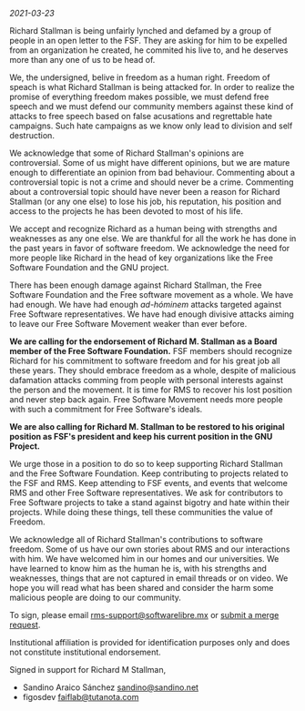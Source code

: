 *2021-03-23*

Richard Stallman is being unfairly lynched and defamed by a group of people in an open letter to the FSF. They are asking for him to be expelled from an organization he created, he commited his live to, and he deserves more than any one of us to be head of. 

We, the undersigned, belive in freedom as a human right. Freedom of speach is what Richard Stallman is being attacked for. In order to realize the promise of everything freedom makes possible, we must defend free speech and we must defend our community members against these kind of attacks to free speech based on false acusations and regrettable hate campaigns. Such hate campaigns as we know only lead to division and self destruction.

We acknowledge that some of Richard Stallman's opinions are controversial. Some of us might have different opinions, but we are mature enough to differentiate an opinion from bad behaviour. Commenting about a controversial topic is not a crime and should never be a crime. Commenting about a controversial topic should have never been a reason for Richard Stallman (or any one else) to lose his job, his reputation, his position and access to the projects he has been devoted to most of his life.

We accept and recognize Richard as a human being with strengths and weaknesses as any one else. We are thankful for all the work he has done in the past years in favor of software freedom. We acknowledge the need for more people like Richard in the head of key organizations like the Free Software Foundation and the GNU project.

There has been enough damage against Richard Stallman, the Free Software Foundation and the Free software movement as a whole. We have had enough. We have had enough *ad-hóminem* attacks targeted against Free Software representatives. We have had enough divisive attacks aiming to leave our Free Software Movement weaker than ever before.

**We are calling for the endorsement of Richard M. Stallman as a Board member of the Free Software Foundation.** FSF members should recognize Richard for his commitment to software freedom and for his great job all these years. They should embrace freedom as a whole, despite of malicious dafamation attacks comming from people with personal interests against the person and the movement. It is time for RMS to recover his lost position and never step back again. Free Software Movement needs more people with such a commitment for Free Software's ideals. 

**We are also calling for Richard M. Stallman to be restored to his original position as FSF's president and keep his current position in the GNU Project.** 

We urge those in a position to do so to keep supporting Richard Stallman and the Free Software Foundation. Keep contributing to projects related to the FSF and RMS. Keep attending to FSF events, and events that welcome RMS and other Free Software representatives. We ask for contributors to Free Software projects to take a stand against bigotry and hate within their projects. While doing these things, tell these communities the value of Freedom. 

We acknowledge all of Richard Stallman's contributions to software freedom. Some of us have our own stories about RMS and our interactions with him. We have welcomed him in our homes and our universities. We have learned to know him as the human he is, with his strengths and weaknesses, things that are not captured in email threads or on video. We hope you will read what has been shared and consider the harm some malicious people are doing to our community.


To sign, please email <rms-support@softwarelibre.mx> or [submit a merge request](https://gitlab.com/KenjiBrown/rms-open-letter/-/merge_requests/new).

Institutional affiliation is provided for identification purposes only and does not constitute institutional endorsement.

Signed in support for Richard M Stallman,

- Sandino Araico Sánchez <sandino@sandino.net>
- figosdev <faiflab@tutanota.com>

